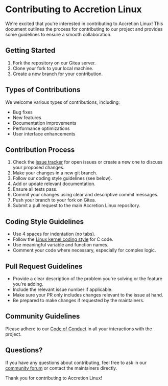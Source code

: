 # Contributing to Accretion Linux

We're excited that you're interested in contributing to Accretion Linux! This document outlines the process for contributing to our project and provides some guidelines to ensure a smooth collaboration.

## Getting Started

1. Fork the repository on our Gitea server.
2. Clone your fork to your local machine.
3. Create a new branch for your contribution.

## Types of Contributions

We welcome various types of contributions, including:

- Bug fixes
- New features
- Documentation improvements
- Performance optimizations
- User interface enhancements

## Contribution Process

1. Check the [issue tracker](https://gitea.example.com/accretion-linux/issues) for open issues or create a new one to discuss your proposed changes.
2. Make your changes in a new git branch.
3. Follow our coding style guidelines (see below).
4. Add or update relevant documentation.
5. Ensure all tests pass.
6. Commit your changes using clear and descriptive commit messages.
7. Push your branch to your fork on Gitea.
8. Submit a pull request to the main Accretion Linux repository.

## Coding Style Guidelines

- Use 4 spaces for indentation (no tabs).
- Follow the [Linux kernel coding style](https://www.kernel.org/doc/html/latest/process/coding-style.html) for C code.
- Use meaningful variable and function names.
- Comment your code where necessary, especially for complex logic.

## Pull Request Guidelines

- Provide a clear description of the problem you're solving or the feature you're adding.
- Include the relevant issue number if applicable.
- Make sure your PR only includes changes relevant to the issue at hand.
- Be prepared to make changes if requested by the maintainers.

## Community Guidelines

Please adhere to our [Code of Conduct](CODE_OF_CONDUCT.md) in all your interactions with the project.

## Questions?

If you have any questions about contributing, feel free to ask in our [community forum](https://forum.accretionlinux.example.com) or contact the maintainers directly.

Thank you for contributing to Accretion Linux!
